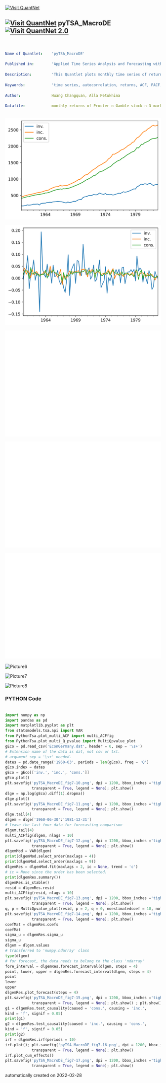 [<img src="https://github.com/QuantLet/Styleguide-and-FAQ/blob/master/pictures/banner.png" width="888" alt="Visit QuantNet">](http://quantlet.de/)

## [<img src="https://github.com/QuantLet/Styleguide-and-FAQ/blob/master/pictures/qloqo.png" alt="Visit QuantNet">](http://quantlet.de/) **pyTSA_MacroDE** [<img src="https://github.com/QuantLet/Styleguide-and-FAQ/blob/master/pictures/QN2.png" width="60" alt="Visit QuantNet 2.0">](http://quantlet.de/)

```yaml


Name of Quantlet:    'pyTSA_MacroDE'

Published in:        'Applied Time Series Analysis and Forecasting with Python'

Description:         'This Quantlet plots monthly time series of returns of Procter and Gamble from 1961 to 2016 and  their ACF and PACF (Example, 2.4 Figures 2.8-2.9 in the book)'

Keywords:            'time series, autocorrelation, returns, ACF, PACF, plot, visualisation'

Author:              Huang Changquan, Alla Petukhina

Datafile:            monthly returns of Procter n Gamble stock n 3 market indexes 1961 to 2016.csv



```

![Picture1](pyTSA_MacroDE_fig7-10.png)

![Picture2](pyTSA_MacroDE_fig7-11.png)

![Picture3](pyTSA_MacroDE_fig7-12.png)

![Picture4](pyTSA_MacroDE_fig7-13.png)

![Picture5](pyTSA_MacroDE_fig7-14.png)

![Picture6](pyTSA_MacroDE_fig7-15.png)

![Picture7](pyTSA_MacroDE_fig7-16.png)

![Picture8](pyTSA_MacroDE_fig7-17.png)

### PYTHON Code
```python

import numpy as np
import pandas as pd
import matplotlib.pyplot as plt
from statsmodels.tsa.api import VAR
from PythonTsa.plot_multi_ACF import multi_ACFfig
from PythonTsa.plot_multi_Q_pvalue import MultiQpvalue_plot
gEco = pd.read_csv('EconGermany.dat', header = 0, sep = '\s+')
# Extension name of the data is dat, not csv or txt.
# argument sep = '\s+' needed.
dates = pd.date_range('1960-03', periods = len(gEco), freq = 'Q')
gEco.index = dates
gEco = gEco[['inv.', 'inc.', 'cons.']]
gEco.plot()
plt.savefig('pyTSA_MacroDE_fig7-10.png', dpi = 1200, bbox_inches ='tight', 
            transparent = True, legend = None); plt.show() 
dlge = np.log(gEco).diff(1).dropna()
dlge.plot()
plt.savefig('pyTSA_MacroDE_fig7-11.png', dpi = 1200, bbox_inches ='tight', 
            transparent = True, legend = None); plt.show() 
dlge.tail(4)
dlgem = dlge['1960-06-30':'1981-12-31']
# leave the last four data for forecasting comparison
dlgem.tail(4)
multi_ACFfig(dlgem, nlags = 10)
plt.savefig('pyTSA_MacroDE_fig7-12.png', dpi = 1200, bbox_inches ='tight', 
            transparent = True, legend = None); plt.show() 
dlgemMod = VAR(dlgem)
print(dlgemMod.select_order(maxlags = 4))
print(dlgemMod.select_order(maxlags = 9))
dlgemRes = dlgemMod.fit(maxlags = 2, ic = None, trend = 'c')
# ic = None since the order has been selected.
print(dlgemRes.summary())
dlgemRes.is_stable()
resid = dlgemRes.resid
multi_ACFfig(resid, nlags = 10)
plt.savefig('pyTSA_MacroDE_fig7-13.png', dpi = 1200, bbox_inches ='tight', 
            transparent = True, legend = None); plt.show() 
q, p = MultiQpvalue_plot(resid, p = 2, q = 0, noestimatedcoef = 18, nolags = 24)
plt.savefig('pyTSA_MacroDE_fig7-14.png', dpi = 1200, bbox_inches ='tight', 
            transparent = True, legend = None); plt.show() 
coefMat = dlgemRes.coefs
coefMat
sigma_u = dlgemRes.sigma_u
sigma_u
dlgem = dlgem.values
# transferred to 'numpy.ndarray' class
type(dlgem)
# for forecast, the data needs to belong to the class 'ndarray'
fore_interval = dlgemRes.forecast_interval(dlgem, steps = 4)
point, lower, upper = dlgemRes.forecast_interval(dlgem, steps = 4)
point
lower
upper
dlgemRes.plot_forecast(steps = 4)
plt.savefig('pyTSA_MacroDE_fig7-15.png', dpi = 1200, bbox_inches ='tight', 
            transparent = True, legend = None); plt.show() ; plt.show()
g1 = dlgemRes.test_causality(caused = 'cons.', causing = 'inc.', 
kind = 'f', signif = 0.05)
print(g1)
g2 = dlgemRes.test_causality(caused = 'inc.', causing = 'cons.', 
kind = 'f', signif = 0.05)
print(g2)
irf = dlgemRes.irf(periods = 10)
irf.plot(); plt.savefig('pyTSA_MacroDE_fig7-16.png', dpi = 1200, bbox_inches ='tight', 
            transparent = True, legend = None); plt.show()
irf.plot_cum_effects()
plt.savefig('pyTSA_MacroDE_fig7-17.png', dpi = 1200, bbox_inches ='tight', 
            transparent = True, legend = None); plt.show() 
```

automatically created on 2022-02-28